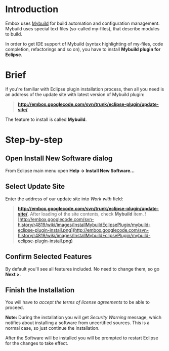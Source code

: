 # Introduction #

Embox uses [Mybuild](Mybuild.md) for build automation and configuration management. Mybuild uses special text files (so-called my-files), that describe modules to build.

In order to get IDE support of Mybuild (syntax highlighting of my-files, code completion, refactorings and so on), you have to install **Mybuild plugin for Eclipse**.

# Brief #

If you're familiar with Eclipse plugin installation process, then all you need is an address of the update site with latest version of Mybuild plugin:

> <b><a href='http://embox.googlecode.com/svn/trunk/eclipse-plugin/update-site/'>http://embox.googlecode.com/svn/trunk/eclipse-plugin/update-site/</a></b>

The feature to install is called **Mybuild**.

# Step-by-step #

## Open Install New Software dialog ##

From Eclipse main menu open **Help → Install New Software...**

## Select Update Site ##

Enter the address of our update site into _Work with_ field:
> <b><a href='http://embox.googlecode.com/svn/trunk/eclipse-plugin/update-site/'>http://embox.googlecode.com/svn/trunk/eclipse-plugin/update-site/</a></b>.
After loading of the site contents, check **Mybuild** item.
> ![http://embox.googlecode.com/svn-history/r4819/wiki/images/InstallMybuildEclipsePlugin/mybuild-eclipse-plugin-install.png](http://embox.googlecode.com/svn-history/r4819/wiki/images/InstallMybuildEclipsePlugin/mybuild-eclipse-plugin-install.png)

## Confirm Selected Features ##

By default you'll see all features included. No need to change them, so go **Next >**.

## Finish the Installation ##

You will have to _accept the terms of license agreements_ to be able to proceed.

**Note:** During the installation you will get _Security Warning_ message, which
notifies about installing a software from uncertified sources. This is a normal
case, so just continue the installation.

After the Software will be installed you will be prompted to restart Eclipse for
the changes to take effect.
